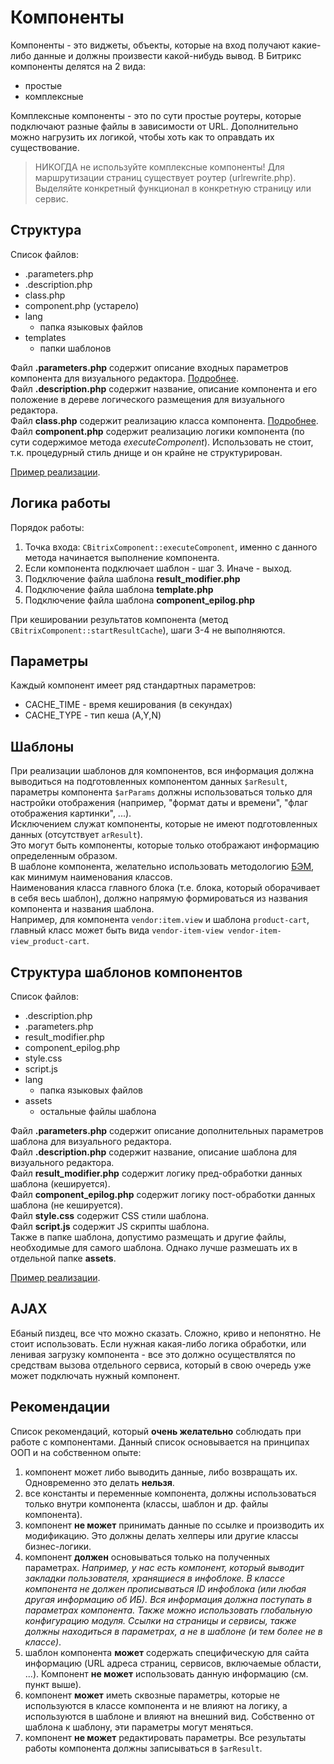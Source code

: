 # Компоненты

Компоненты - это виджеты, объекты, которые на вход получают какие-либо данные и должны произвести какой-нибудь вывод.
В Битрикс компоненты делятся на 2 вида:
- простые
- комплексные

Комплексные компоненты - это по сути простые роутеры, которые подключают разные файлы в зависимости от URL.
Дополнительно можно нагрузить их логикой, чтобы хоть как то оправдать их существование.

> НИКОГДА не используйте комплексные компоненты!
> Для маршрутизации страниц существует роутер (urlrewrite.php).
> Выделяйте конкретный функционал в конкретную страницу или сервис.

## Структура

Список файлов:
- .parameters.php
- .description.php
- class.php
- component.php (устарело)
- lang
  - папка языковых файлов
- templates
  - папки шаблонов
 
Файл **.parameters.php** содержит описание входных параметров компонента для визуального редактора. [Подробнее](https://dev.1c-bitrix.ru/learning/course/index.php?COURSE_ID=43&LESSON_ID=2132&LESSON_PATH=3913.4565.2132).  
Файл **.description.php**  содержит название, описание компонента и его положение в дереве логического размещения для визуального редактора.  
Файл **class.php** содержит реализацию класса компонента. [Подробнее](https://dev.1c-bitrix.ru/learning/course/index.php?COURSE_ID=43&LESSON_ID=2828&LESSON_PATH=3913.4565.2828).  
Файл **component.php** содержит реализацию логики компонента (по сути содержимое метода *executeComponent*). Использовать не стоит, т.к. процедурный стиль днище и он крайне не структурирован.

[Пример реализации](https://github.com/irpsv/bitrix-module/tree/master/src/components/test-comp).

## Логика работы

Порядок работы:
1. Точка входа: `CBitrixComponent::executeComponent`, именно с данного метода начинается выполнение компонента.
2. Если компонента подключает шаблон - шаг 3. Иначе - выход.
3. Подключение файла шаблона **result_modifier.php**
4. Подключение файла шаблона **template.php**
5. Подключение файла шаблона **component_epilog.php**

При кешировании результатов компонента (метод `CBitrixComponent::startResultCache`), шаги 3-4 не выполняются.

## Параметры

Каждый компонент имеет ряд стандартных параметров:
- CACHE_TIME - время кеширования (в секундах)
- CACHE_TYPE - тип кеша (A,Y,N)

## Шаблоны

При реализации шаблонов для компонентов, вся информация должна выводиться на подготовленных компонентом данных `$arResult`, параметры компонента `$arParams` должны использоваться только для настройки отображения (например, "формат даты и времени", "флаг отображения картинки", ...).  
Исключением служат компоненты, которые не имеют подготовленных данных (отсутствует `arResult`).  
Это могут быть компоненты, которые только отображают информацию определенным образом.  
В шаблоне компонента, желательно использовать методологию [БЭМ](https://ru.bem.info), как минимум наименования классов.  
Наименования класса главного блока (т.е. блока, который оборачивает в себя весь шаблон), должно напрямую формироваться из названия компонента и названия шаблона.  
Например, для компонента `vendor:item.view` и шаблона `product-cart`, главный класс может быть вида `vendor-item-view vendor-item-view_product-cart`. 

## Структура шаблонов компонентов

Список файлов:
- .description.php
- .parameters.php
- result_modifier.php
- component_epilog.php
- style.css
- script.js
- lang
  - папка языковых файлов
- assets
  - остальные файлы шаблона

Файл **.parameters.php** содержит описание дополнительных параметров шаблона для визуального редактора.  
Файл **.description.php**  содержит название, описание шаблона для визуального редактора.  
Файл **result_modifier.php** содержит логику пред-обработки данных шаблона (кешируется).  
Файл **component_epilog.php** содержит логику пост-обработки данных шаблона (не кешируется).  
Файл **style.css** содержит CSS стили шаблона.  
Файл **script.js** содержит JS скрипты шаблона.  
Также в папке шаблона, допустимо размещать и другие файлы, необходимые для самого шаблона. Однако лучше размешать их в отдельной папке **assets**.

[Пример реализации](https://github.com/irpsv/bitrix-module/tree/master/src/components/test-comp/templates/.default).

## AJAX

Ебаный пиздец, все что можно сказать.
Сложно, криво и непонятно.
Не стоит использовать.
Если нужная какая-либо логика обработки, или ленивая загрузку компонента - все это должно осуществлятся по средствам вызова отдельного сервиса, который в свою очередь уже может подключать нужный компонент.

## Рекомендации

Список рекомендаций, который **очень желательно** соблюдать при работе с компонентами.
Данный список основывается на принципах ООП и на собственном опыте:
1. компонент может либо выводить данные, либо возвращать их. Одновременно это делать **нельзя**.
1. все константы и переменные компонента, должны использоваться только внутри компонента (классы, шаблон и др. файлы компонента).
1. компонент **не может** принимать данные по ссылке и производить их модификацию. Это должны делать хелперы или другие классы бизнес-логики.
1. компонент **должен** основываться только на полученных параметрах. *Например, у нас есть компонент, который выводит закладки пользователя, хранящиеся в инфоблоке. В классе компонента не должен прописываться ID инфоблока (или любая другая информацию об ИБ). Вся информация должна поступать в параметрах компонента. Также можно использовать глобальную конфигурацию модуля. Ссылки на страницы и сервисы, также должны находиться в параметрах, а не в шаблоне (и тем более не в классе)*.
1. шаблон компонента **может** содержать специфическую для сайта информацию (URL адреса страниц, сервисов, включаемые области, ...). Компонент **не может** использовать данную информацию (см. пункт выше).
1. компонент **может** иметь сквозные параметры, которые не используются в классе компонента и не влияют на логику, а используются в шаблоне и влияют на внешний вид. Собственно от шаблона к шаблону, эти параметры могут меняться.
1. компонент **не может** редактировать параметры. Все результаты работы компонента должны записываться в `$arResult`.
